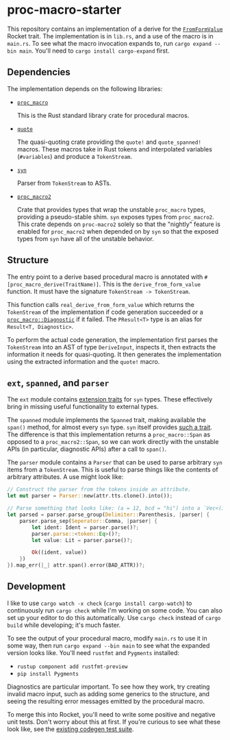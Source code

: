 proc-macro-starter
==================

This repository contains an implementation of a derive for the [`FromFormValue`]
Rocket trait. The implementation is in `lib.rs`, and a use of the macro is in
`main.rs`. To see what the macro invocation expands to, run `cargo expand --bin
main`. You'll need to `cargo install cargo-expand` first.

## Dependencies

The implementation depends on the following libraries:

  * [`proc_macro`](https://doc.rust-lang.org/nightly/proc_macro/index.html)

    This is the Rust standard library crate for procedural macros.

  * [`quote`](https://docs.rs/quote)

    The quasi-quoting crate providing the `quote!` and `quote_spanned!` macros.
    These macros take in Rust tokens and interpolated variables (`#variables`)
    and produce a `TokenStream`.
  
  * [`syn`](https://docs.rs/syn)

    Parser from `TokenStream` to ASTs.

  * [`proc_macro2`](https://docs.rs/proc-macro2)

    Crate that provides types that wrap the unstable `proc_macro` types,
    providing a pseudo-stable shim. `syn` exposes types from `proc_macro2`. This
    crate depends on `proc-macro2` solely so that the "nightly" feature is
    enabled for `proc_macro2` when depended on by `syn` so that the exposed
    types from `syn` have all of the unstable behavior.

## Structure

The entry point to a derive based procedural macro is annotated with
`#[proc_macro_derive(TraitName)]`. This is the `derive_from_form_value`
function. It must have the signature `TokenStream -> TokenStream`.

This function calls `real_derive_from_form_value` which returns the
`TokenStream` of the implementation if code generation succeeded or a
[`proc_macro::Diagnostic`] if it failed. The `PResult<T>` type is an alias for
`Result<T, Diagnostic>`.

To perform the actual code generation, the implementation first parses the
`TokenStream` into an AST of type `DeriveInput`, inspects it, then extracts the
information it needs for quasi-quoting. It then generates the implementation
using the extracted information and the `quote!` macro.

[`proc_macro::Diagnostic`]: https://doc.rust-lang.org/nightly/proc_macro/struct.Diagnostic.html
[`FromFormValue`]: https://api.rocket.rs/rocket/request/trait.FromFormValue.html

## `ext`, `spanned`, and `parser`

The `ext` module contains [extension traits] for `syn` types. These effectively
bring in missing useful functionality to external types.

The `spanned` module implements the `Spanned` trait, making available the
`span()` method, for almost every `syn` type. `syn` itself provides [such a
trait]. The difference is that this implementation returns a `proc_macro::Span`
as opposed to a `proc_macro2::Span`, so we can work directly with the unstable
APIs (in particular, diagnostic APIs) after a call to `span()`.

The `parser` module contains a `Parser` that can be used to parse arbitrary
`syn` items from a `TokenStream`. This is useful to parse things like the
contents of arbitrary attributes. A use might look like:

```rust
// Construct the parser from the tokens inside an attribute.
let mut parser = Parser::new(attr.tts.clone().into());

// Parse something that looks like: (a = 12, bcd = "hi") into a `Vec<(ident, lit)>`.
let parsed = parser.parse_group(Delimiter::Parenthesis, |parser| {
    parser.parse_sep(Seperator::Comma, |parser| {
        let ident: Ident = parser.parse()?;
        parser.parse::<token::Eq>()?;
        let value: Lit = parser.parse()?;

        Ok((ident, value))
    })
}).map_err(|_| attr.span().error(BAD_ATTR))?;
```

[such a trait]: https://docs.rs/syn/0.13.1/syn/spanned/trait.Spanned.html
[extension traits]: http://xion.io/post/code/rust-extension-traits.html

## Development

I like to use `cargo watch -x check` (`cargo install cargo-watch`) to
continuously run `cargo check` while I'm working on some code. You can also set
up your editor to do this automatically. Use `cargo check` instead of `cargo
build` while developing; it's much faster.

To see the output of your procedural macro, modify `main.rs` to use it in some
way, then run `cargo expand --bin main` to see what the expanded version looks
like. You'll need `rustfmt` and `Pygments` installed:

  * `rustup component add rustfmt-preview`
  * `pip install Pygments`

Diagnostics are particular important. To see how they work, try creating invalid
macro input, such as adding some generics to the structure, and seeing the
resulting error messages emitted by the procedural macro.

To merge this into Rocket, you'll need to write some positive and negative unit
tests. Don't worry about this at first. If you're curious to see what these look
like, see the [existing codegen test suite].

[existing codegen test suite]: https://github.com/SergioBenitez/Rocket/tree/master/codegen/tests
